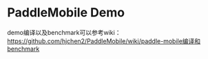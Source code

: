 # PaddleMobile Demo
demo编译以及benchmark可以参考wiki：https://github.com/hjchen2/PaddleMobile/wiki/paddle-mobile编译和benchmark
